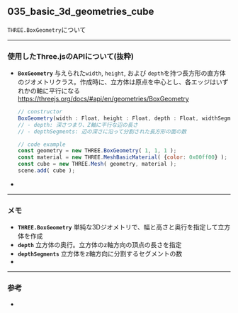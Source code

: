 ## 035_basic_3d_geometries_cube

``THREE.BoxGeometry``について

---
### 使用したThree.jsのAPIについて(抜粋)

- **``BoxGeometry``**
  与えられた``width``, ``height``, および ``depth``を持つ長方形の直方体のジオメトリクラス。作成時に、立方体は原点を中心とし、各エッジはいずれかの軸に平行になる
  https://threejs.org/docs/#api/en/geometries/BoxGeometry

  ```javascript
  // constructor
  BoxGeometry(width : Float, height : Float, depth : Float, widthSegments : Integer, heightSegments : Integer, depthSegments : Integer)
  // - depth: 深さつまり、Z軸に平行な辺の長さ
  // - depthSegments: 辺の深さに沿って分割された長方形の面の数
  
  // code example
  const geometry = new THREE.BoxGeometry( 1, 1, 1 );
  const material = new THREE.MeshBasicMaterial( {color: 0x00ff00} );
  const cube = new THREE.Mesh( geometry, material );
  scene.add( cube );
  ```



- 

---
### メモ

- **``THREE.BoxGeometry``**
  単純な3Dジオメトリで、幅と高さと奥行を指定して立方体を作成
- **``depth``**
  立方体の奥行。立方体のz軸方向の頂点の長さを指定
- **``depthSegments``**
  立方体をz軸方向に分割するセグメントの数
- 

------

### 参考

- 
